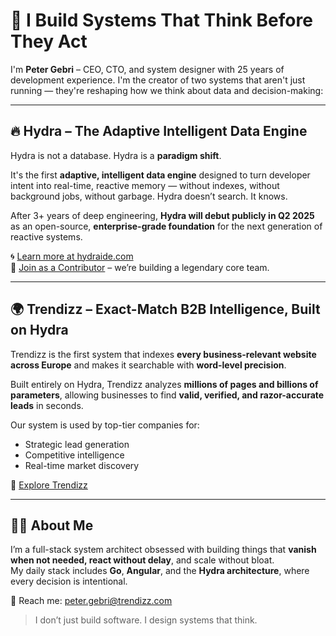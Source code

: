 # 🧠 I Build Systems That Think Before They Act

I'm **Peter Gebri** – CEO, CTO, and system designer with 25 years of development experience. I'm the creator of two systems that aren't just running — they're reshaping how we think about data and decision-making:

---

## 🔥 Hydra – The Adaptive Intelligent Data Engine

Hydra is not a database. Hydra is a **paradigm shift**.

It's the first **adaptive, intelligent data engine** designed to turn developer intent into real-time, reactive memory — without indexes, without background jobs, without garbage. Hydra doesn’t search. It knows.

After 3+ years of deep engineering, **Hydra will debut publicly in Q2 2025** as an open-source, **enterprise-grade foundation** for the next generation of reactive systems.

🌀 [Learn more at hydraide.com](https://hydraide.com)\
🤝 [Join as a Contributor](https://github.com/hydraide/hydraide) – we’re building a legendary core team.

---

## 🌍 Trendizz – Exact-Match B2B Intelligence, Built on Hydra

Trendizz is the first system that indexes **every business-relevant website across Europe** and makes it searchable with **word-level precision**.

Built entirely on Hydra, Trendizz analyzes **millions of pages and billions of parameters**, allowing businesses to find **valid, verified, and razor-accurate leads** in seconds.

Our system is used by top-tier companies for:

- Strategic lead generation
- Competitive intelligence
- Real-time market discovery

🚀 [Explore Trendizz](https://trendizz.com)

---

## 👨‍💻 About Me

I’m a full-stack system architect obsessed with building things that **vanish when not needed, react without delay**, and scale without bloat.\
My daily stack includes **Go**, **Angular**, and the **Hydra architecture**, where every decision is intentional.

📨 Reach me: [peter.gebri@trendizz.com](mailto\:peter.gebri@trendizz.com)

> I don’t just build software. I design systems that think.

